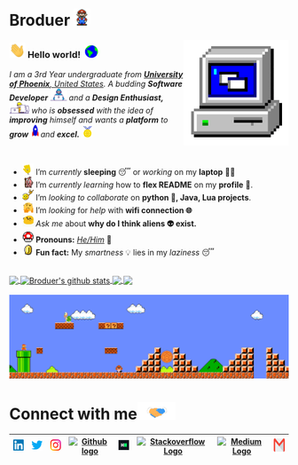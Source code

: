 # Broduer&nbsp;<img src="https://github.com/broduer/broduer/blob/master/Assets/Mario_Hello_Big.gif" width="30px">


<!-- 
    &nbsp;  [![HitCount](https://hits.dwyl.com/broduer/broduer.svg?style=flat-square&show=unique)](http://hits.dwyl.com/broduer/broduer) 
-->

<img align="right" alt="PC GIF" src="https://github.com/broduer/broduer/blob/master/Assets/PC.gif" width="190" />

### <img src="https://github.com/broduer/broduer/blob/master/Assets/Hi.gif" width="29px"> **Hello world!** &nbsp;<img src="https://github.com/broduer/broduer/blob/master/Assets/Earth.gif" width="24px">

<p>
  <em>
    I am a 3rd Year undergraduate from <a href="https://www.phoenix.edu/"> <b>University of Phoenix</b>, United States</a>.  
    A budding <b>Software Developer</b> <img src="https://github.com/broduer/broduer/blob/master/Assets/Developer.gif" width="30px"> 
      and a <b>Design Enthusiast,</b>&nbsp;<img src="https://github.com/broduer/broduer/blob/master/Assets/Designer.gif" width="36px"> who is <b>obsessed</b>
    with the idea of <b>improving</b> himself and wants a <b>platform</b> to 
    <b>grow</b> <img src="https://github.com/broduer/broduer/blob/master/Assets/Rocket.gif" width="18px">and 
    <b>excel.</b> <img src="https://github.com/broduer/broduer/blob/master/Assets/Medal.gif" width="20px">
  </em>  
</p>

<br>

- <img alt="GIF" src="https://github.com/broduer/broduer/blob/master/Assets/wave.gif" width="20px" /> I’m *currently* **sleeping** 😴 or *working* on my **laptop** 👨‍💻
- <img alt="GIF" src="https://github.com/broduer/broduer/blob/master/Assets/gandalf_parrot.gif" width="20px" /> I’m *currently learning* how to **flex README** on my **profile** 💪.
- <img alt="GIF" src="https://github.com/broduer/broduer/blob/master/Assets/headbang.gif" width="20px" /> I’m *looking to collaborate* on **python 🐍, Java, Lua projects**.
- <img alt="GIF" src="https://github.com/broduer/broduer/blob/master/Assets/hmm.gif" width="20px" /> I’m *looking* for *help* with **wifi connection 🌐**
- <img alt="GIF" src="https://github.com/broduer/broduer/blob/master/Assets/happy.gif" width="20px" /> *Ask me* about **why do I think aliens 👽 exist.**
- <img alt="GIF" src="https://github.com/broduer/broduer/blob/master/Assets/powerup.gif" width="20px" /> **Pronouns:** [*He/Him*](https://pronoun.is/he) 🧔
- <img alt="GIF" src="https://github.com/broduer/broduer/blob/master/Assets/coin.gif" width="20px" /> **Fun fact:** My *smartness* 💡 lies in my *laziness* 😴


<br>

<a href="https://github.com/broduer">
  <img align="center" src="https://github-readme-stats.vercel.app/api/top-langs/?username=broduer&theme=dark&hide_langs_below=1" />
</a>

<a href="https://github.com/broduer">
 <img align="center" src="https://github-readme-stats.vercel.app/api?username=broduer&show_icons=true&theme=dark&line_height=27" alt="Broduer's github stats"/>
</a>


<a href="https://github.com/broduer/broduer">
  <img align="center" src="https://github-readme-stats.vercel.app/api/pin/?username=broduer&repo=broduer&theme=dark" />
</a>

<a href="https://github.com/broduer/Fun-with-DS-and-Algo">
 <img align="center" src="https://github-readme-stats.vercel.app/api/pin/?username=broduer&repo=Fun-with-DS-and-Algo&theme=dark" />
</a>

<br>
<!--
![Broduer's github stats](https://github-readme-stats.vercel.app/api?username=broduer&show_icons=true&hide_border=true)
-->

<br>

<img src="https://github.com/broduer/broduer/blob/master/Assets/Mario_Gameplay.gif" alt="Mario Game" width="980">

<br>

# Connect with me<img src="https://github.com/broduer/broduer/blob/master/Assets/Handshake.gif" height="32px">



| [<img src="https://github.com/broduer/broduer/blob/master/Assets/Linkedin.svg" alt="Linkedin Logo" width="32">](https://in.linkedin.com/in/broduer) | [<img src="https://github.com/broduer/broduer/blob/master/Assets/Twitter.svg" alt="Twitter Logo" width="32">](https://twitter.com/broduer) | [<img src="https://github.com/broduer/broduer/blob/master/Assets/Instagram.svg" alt="instagram logo" width="32">](https://www.instagram.com/broduer/)| [<img src="https://cdn.svgporn.com/logos/github-icon.svg" alt="Github logo" width="34">](https://github.com/broduer) | [<img src="https://github.com/broduer/broduer/blob/master/Assets/HackerRank.svg" alt="HackerRank Logo" width="30">](https://www.hackerrank.com/) | [<img src="https://cdn.svgporn.com/logos/stackoverflow-icon.svg" alt="Stackoverflow Logo" width="28">](https://stackoverflow.com/users/13944080/broduer) | [<img src="https://cdn.svgporn.com/logos/medium.svg" alt="Medium Logo" width="30">](https://medium.com/@broduer) | [<img src="https://github.com/broduer/broduer/blob/master/Assets/Gmail.svg" alt="Gmail logo" height="32">](mailto:broduer@aogamers.net)
|:---:|:---:|:---:|:---:|:---:|:---:|:---:|:---:|



<br>
<br>






<!--

![Dino](https://github.com/broduer/broduer/blob/master/Assets/dino.gif)

<a href="https://in.linkedin.com/in/broduer">
    <img align="left" alt="Broduer | Linkedin" width="24px" src="https://github.com/broduer/broduer/blob/master/Assets/Linkedin.svg" />
  </a> &nbsp;&nbsp;
  <a href="https://twitter.com/broduer">
    <img align="left" alt="Broduer | Twitter" width="26px" src="https://github.com/broduer/broduer/blob/master/Assets/Twitter.svg" />
  </a> &nbsp;&nbsp;
  <a href="https://www.instagram.com/broduer/">
    <img align="left" alt="Broduer | Instagram" width="24px" src="https://github.com/broduer/broduer/blob/master/Assets/Instagram.svg" />
  </a> &nbsp;&nbsp;
  <a href="mailto:broduer@aogamers.net">
    <img align="left" alt="Broduer | Gmail" width="26px" src="https://github.com/broduer/broduer/blob/master/Assets/Gmail.svg" />
  </a>
  
  
  
| [<img src="https://github.com/broduer/broduer/blob/master/Assets/Linkedin.svg" alt="Broduer | Linkedin" width="34">](https://in.linkedin.com/in/broduer) | [<img src="https://github.com/broduer/broduer/blob/master/Assets/Instagram.svg" alt="instagram logo" width="24">](https://www.instagram.com/broduer/) | [<img src="https://raw.githubusercontent.com/broduer/broduer/master/img/dev.png" alt="dev logo" width="24">](https://dev.to/broduer)| [<img src="https://raw.githubusercontent.com/broduer/broduer/master/img/deviant_art.jpg" alt="dev logo" width="24">](https://www.deviantart.com/delta2318) | [<img src="https://raw.githubusercontent.com/broduer/broduer/master/img/twitter.png" alt="twitter logo" width="34">](https://twitter.com/broduer) | [<img src="https://raw.githubusercontent.com/broduer/broduer/master/img/stack.svg" alt="stack logo" width="24">](https://stackoverflow.com/users/10053063/delta231) | [<img src="https://raw.githubusercontent.com/broduer/broduer/master/img/gitlab.png" alt="gitlab logo" width="24">](https://gitlab.com/broduer) | [<img src="https://raw.githubusercontent.com/broduer/broduer/master/img/reddit.jpg" alt="reddit logo" width="24">](https://www.reddit.com/user/broduer)
|---|---|---|---|---|---|---|---|





## 𝗠𝘆 𝗧𝗲𝗰𝗸 𝗦𝘁𝗮𝗰𝗸

<table>
  <tbody>
    <tr valign="top">
      <td width="25%" align="center">
        <span>𝗛𝗧𝗠𝗟𝟱</span><br><br><br>
        <img height="64px" src="https://cdn.svgporn.com/logos/html-5.svg">
      </td>
      <td width="25%" align="center">
        <span>𝗖𝗦𝗦𝟯</span><br><br><br>
        <img height="64px" src="https://cdn.svgporn.com/logos/css-3.svg">
      </td>
      <td width="25%" align="center">
        <span>𝗝𝗮𝘃𝗮𝗦𝗰𝗿𝗶𝗽𝘁</span><br><br><br>
        <img height="64px" src="https://cdn.svgporn.com/logos/javascript.svg">
      </td>
      <td width="25%" align="center">
        <span>𝗩𝘂𝗲</span><br><br><br>
        <img height="64px" src="https://cdn.svgporn.com/logos/vue.svg">
      </td>
    </tr>
    <tr valign="top">
      <td width="25%" align="center">
        <span>𝗪𝗲𝗯𝗽𝗮𝗰𝗸</span><br><br><br>
        <img height="64px" src="https://cdn.svgporn.com/logos/webpack.svg">
      </td>
      <td width="25%" align="center">
        <span>𝗘𝘀𝗹𝗶𝗻𝘁</span><br><br><br>
        <img height="64px" src="https://cdn.svgporn.com/logos/eslint.svg">
      </td>
      <td width="25%" align="center">
        <span>𝗚𝗶𝘁</span><br><br><br>
        <img height="64px" src="https://cdn.svgporn.com/logos/git-icon.svg">
      </td>
      <td width="25%" align="center">
        <span>𝗩𝗦 𝗖𝗼𝗱𝗲</span><br><br><br>
        <img height="64px" src="https://cdn.svgporn.com/logos/visual-studio-code.svg">
      </td>
    </tr>
    <tr valign="top">
      <td width="25%" align="center">
        <span>𝗟𝗲𝘀𝘀</span><br><br><br>
        <img height="64px" src="https://cdn.svgporn.com/logos/less.svg">
      </td>
      <td width="25%" align="center">
        <span>𝗦𝗮𝘀𝘀/𝗦𝗖𝗦𝗦</span><br><br><br>
        <img height="64px" src="https://cdn.svgporn.com/logos/sass.svg">
      </td>
      <td width="25%" align="center">
        <span>𝗧𝗮𝗶𝗹𝘄𝗶𝗻𝗱𝗖𝘀𝘀</span><br><br><br>
        <img height="64px" src="https://cdn.svgporn.com/logos/tailwindcss-icon.svg">
      </td>
      <td width="25%" align="center">
        <span>𝗡𝗲𝘁𝗹𝗶𝗳𝘆</span><br><br><br>
        <img height="64px" src="https://cdn.svgporn.com/logos/netlify.svg">
      </td>
    </tr>
  </tbody>
</table>


![visitors](https://visitor-badge.laobi.icu/badge?page_id=broduer)

-->
